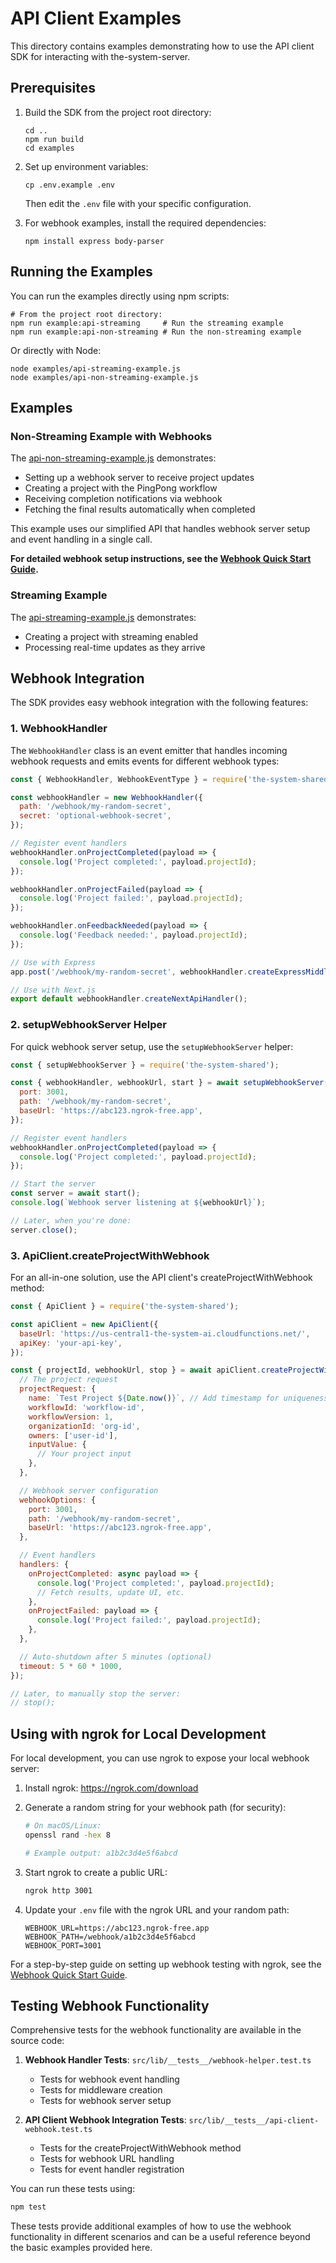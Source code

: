 # API Client Examples

This directory contains examples demonstrating how to use the API client SDK for interacting with the-system-server.

## Prerequisites

1. Build the SDK from the project root directory:

   ```
   cd ..
   npm run build
   cd examples
   ```

2. Set up environment variables:
   ```
   cp .env.example .env
   ```
   Then edit the `.env` file with your specific configuration.
3. For webhook examples, install the required dependencies:
   ```
   npm install express body-parser
   ```

## Running the Examples

You can run the examples directly using npm scripts:

```
# From the project root directory:
npm run example:api-streaming     # Run the streaming example
npm run example:api-non-streaming # Run the non-streaming example
```

Or directly with Node:

```
node examples/api-streaming-example.js
node examples/api-non-streaming-example.js
```

## Examples

### Non-Streaming Example with Webhooks

The [api-non-streaming-example.js](./api-non-streaming-example.js) demonstrates:

- Setting up a webhook server to receive project updates
- Creating a project with the PingPong workflow
- Receiving completion notifications via webhook
- Fetching the final results automatically when completed

This example uses our simplified API that handles webhook server setup and event handling in a single call.

**For detailed webhook setup instructions, see the [Webhook Quick Start Guide](./WEBHOOK-QUICKSTART.md).**

### Streaming Example

The [api-streaming-example.js](./api-streaming-example.js) demonstrates:

- Creating a project with streaming enabled
- Processing real-time updates as they arrive

## Webhook Integration

The SDK provides easy webhook integration with the following features:

### 1. WebhookHandler

The `WebhookHandler` class is an event emitter that handles incoming webhook requests and emits events for different webhook types:

```javascript
const { WebhookHandler, WebhookEventType } = require('the-system-shared');

const webhookHandler = new WebhookHandler({
  path: '/webhook/my-random-secret',
  secret: 'optional-webhook-secret',
});

// Register event handlers
webhookHandler.onProjectCompleted(payload => {
  console.log('Project completed:', payload.projectId);
});

webhookHandler.onProjectFailed(payload => {
  console.log('Project failed:', payload.projectId);
});

webhookHandler.onFeedbackNeeded(payload => {
  console.log('Feedback needed:', payload.projectId);
});

// Use with Express
app.post('/webhook/my-random-secret', webhookHandler.createExpressMiddleware());

// Use with Next.js
export default webhookHandler.createNextApiHandler();
```

### 2. setupWebhookServer Helper

For quick webhook server setup, use the `setupWebhookServer` helper:

```javascript
const { setupWebhookServer } = require('the-system-shared');

const { webhookHandler, webhookUrl, start } = await setupWebhookServer({
  port: 3001,
  path: '/webhook/my-random-secret',
  baseUrl: 'https://abc123.ngrok-free.app',
});

// Register event handlers
webhookHandler.onProjectCompleted(payload => {
  console.log('Project completed:', payload.projectId);
});

// Start the server
const server = await start();
console.log(`Webhook server listening at ${webhookUrl}`);

// Later, when you're done:
server.close();
```

### 3. ApiClient.createProjectWithWebhook

For an all-in-one solution, use the API client's createProjectWithWebhook method:

```javascript
const { ApiClient } = require('the-system-shared');

const apiClient = new ApiClient({
  baseUrl: 'https://us-central1-the-system-ai.cloudfunctions.net/',
  apiKey: 'your-api-key',
});

const { projectId, webhookUrl, stop } = await apiClient.createProjectWithWebhook({
  // The project request
  projectRequest: {
    name: `Test Project ${Date.now()}`, // Add timestamp for uniqueness
    workflowId: 'workflow-id',
    workflowVersion: 1,
    organizationId: 'org-id',
    owners: ['user-id'],
    inputValue: {
      // Your project input
    },
  },

  // Webhook server configuration
  webhookOptions: {
    port: 3001,
    path: '/webhook/my-random-secret',
    baseUrl: 'https://abc123.ngrok-free.app',
  },

  // Event handlers
  handlers: {
    onProjectCompleted: async payload => {
      console.log('Project completed:', payload.projectId);
      // Fetch results, update UI, etc.
    },
    onProjectFailed: payload => {
      console.log('Project failed:', payload.projectId);
    },
  },

  // Auto-shutdown after 5 minutes (optional)
  timeout: 5 * 60 * 1000,
});

// Later, to manually stop the server:
// stop();
```

## Using with ngrok for Local Development

For local development, you can use ngrok to expose your local webhook server:

1. Install ngrok: https://ngrok.com/download

2. Generate a random string for your webhook path (for security):

   ```bash
   # On macOS/Linux:
   openssl rand -hex 8

   # Example output: a1b2c3d4e5f6abcd
   ```

3. Start ngrok to create a public URL:

   ```bash
   ngrok http 3001
   ```

4. Update your `.env` file with the ngrok URL and your random path:
   ```
   WEBHOOK_URL=https://abc123.ngrok-free.app
   WEBHOOK_PATH=/webhook/a1b2c3d4e5f6abcd
   WEBHOOK_PORT=3001
   ```

For a step-by-step guide on setting up webhook testing with ngrok, see the [Webhook Quick Start Guide](./WEBHOOK-QUICKSTART.md).

## Testing Webhook Functionality

Comprehensive tests for the webhook functionality are available in the source code:

1. **Webhook Handler Tests**: `src/lib/__tests__/webhook-helper.test.ts`

   - Tests for webhook event handling
   - Tests for middleware creation
   - Tests for webhook server setup

2. **API Client Webhook Integration Tests**: `src/lib/__tests__/api-client-webhook.test.ts`
   - Tests for the createProjectWithWebhook method
   - Tests for webhook URL handling
   - Tests for event handler registration

You can run these tests using:

```bash
npm test
```

These tests provide additional examples of how to use the webhook functionality in different scenarios and can be a useful reference beyond the basic examples provided here.
